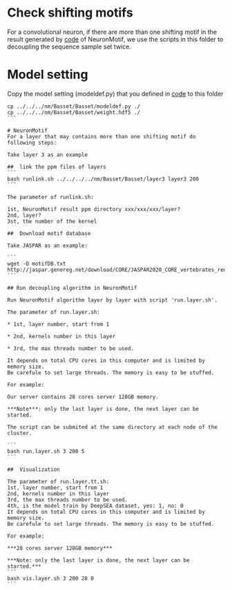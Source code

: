 # Check shifting motifs

For a convolutional neuron, if there are more than one shifting motif in the result generated by [code](https://github.com/wzthu/NeuronMotif/tree/master/nm/code) of NeuronMotif, we use the scripts in this folder to decoupling the sequence sample set twice.  



# Model setting

Copy the model setting (modeldef.py) that you defined in [code](https://github.com/wzthu/NeuronMotif/tree/master/nm/code) to this folder

````
cp ../../../nm/Basset/Basset/modeldef.py ./
cp ../../../nm/Basset/Basset/weight.hdf5 ./
```

# NeuronMotif
For a layer that may contains more than one shifting motif do following steps:

Take layer 3 as an example

##  link the ppm files of layers
```
bash runlink.sh ../../../../nm/Basset/Basset/layer3 layer3 200
```

The parameter of runlink.sh:

1st, NeuronMotif result ppm directory xxx/xxx/xxx/layer?
2nd, layer?
3st, the number of the kernel

##  Download motif database

Take JASPAR as an example:

```
wget -O motifDB.txt  http://jaspar.genereg.net/download/CORE/JASPAR2020_CORE_vertebrates_redundant_pfms_meme.txt
```

## Run decoupling algorithm in NeuronMotif

Run NeuronMotif algorithm layer by layer with script 'run.layer.sh'.

The parameter of run.layer.sh:

* 1st, layer number, start from 1

* 2nd, kernels number in this layer

* 3rd, the max threads number to be used.

It depends on total CPU cores in this computer and is limited by memory size.
Be carefule to set large threads. The memory is easy to be stuffed.

For example:

Our server contains 28 cores server 128GB memory.

***Note***: only the last layer is done, the next layer can be started.

The script can be submited at the same directory at each node of the cluster.

```
bash run.layer.sh 3 200 5
```

##  Visualization

The parameter of run.layer.tt.sh:
1st, layer number, start from 1
2nd, kernels number in this layer
3rd, the max threads number to be used.
4th, is the model train by DeepSEA dataset, yes: 1, no: 0
It depends on total CPU cores in this computer and is limited by memory size.
Be carefule to set large threads. The memory is easy to be stuffed.

For example:

***28 cores server 128GB memory***

***Note: only the last layer is done, the next layer can be started.***
```
bash vis.layer.sh 3 200 28 0
```
